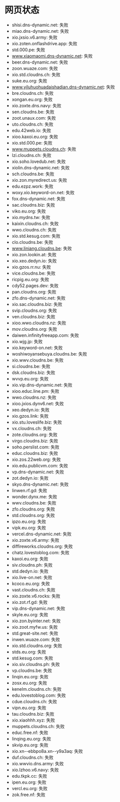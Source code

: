 # 网页状态
- shisi.dns-dynamic.net: 失败
- miao.dns-dynamic.net: 失败
- xio.jxsio.v6.army: 失败
- xio.zoten.onflashdrive.app: 失败
- std.000.pe: 失败
- www.xiaomaomi.dns-dynamic.net: 失败
- beer.dns-dynamic.net: 失败
- zoon.wuaze.com: 失败
- xio.std.cloudns.ch: 失败
- suke.eu.org: 失败
- www.yiluhuohuadaishadian.dns-dynamic.net: 失败
- bre.cloudns.ch: 失败
- xongan.eu.org: 失败
- xio.zoxte.dns.navy: 失败
- sen.cloudns.be: 失败
- zoot.unaux.com: 失败
- uto.cloudns.ch: 失败
- edu.42web.io: 失败
- xioo.kaxoi.eu.org: 失败
- xio.std.000.pe: 失败
- www.muppets.cloudns.ch: 失败
- lzi.cloudns.ch: 失败
- xio.soho.lovedub.net: 失败
- xiolin.dns-dynamic.net: 失败
- sch.cloudns.be: 失败
- xio.zon.myredirect.us: 失败
- edu.ezpz.work: 失败
- woxy.xio.keyword-on.net: 失败
- fox.dns-dynamic.net: 失败
- sac.cloudns.biz: 失败
- viko.eu.org: 失败
- xio.mydns.tw: 失败
- kaixin.cloudns.ch: 失败
- wwo.cloudns.ch: 失败
- xio.std.kesug.com: 失败
- clo.cloudns.be: 失败
- www.liniang.cloudns.be: 失败
- xio.zon.lookin.at: 失败
- xio.xeo.dedyn.io: 失败
- xio.gzos.rr.nu: 失败
- vice.cloudns.be: 失败
- ricpig.eu.org: 失败
- cdy52.pages.dev: 失败
- pan.cloudns.org: 失败
- zfo.dns-dynamic.net: 失败
- xio.sac.cloudns.biz: 失败
- svip.cloudns.org: 失败
- ven.cloudns.biz: 失败
- xioo.wwo.cloudns.nz: 失败
- mov.cloudns.org: 失败
- daiwen.infinityfreeapp.com: 失败
- xio.wjg.jp: 失败
- xio.keyword-on.net: 失败
- woshiwoyansebuya.cloudns.be: 失败
- xio.wwv.cloudns.be: 失败
- si.cloudns.be: 失败
- dsk.cloudns.biz: 失败
- wvvp.eu.org: 失败
- xio.vip.dns-dynamic.net: 失败
- xioo.educ.line.pm: 失败
- wwo.cloudns.nz: 失败
- xioo.jxios.dynv6.net: 失败
- xeo.dedyn.io: 失败
- xio.gzos.link: 失败
- xio.stu.loveslife.biz: 失败
- vx.cloudns.ch: 失败
- zote.cloudns.org: 失败
- virgo.cloudns.biz: 失败
- soho.perslist.com: 失败
- educ.cloudns.biz: 失败
- xio.zos.22web.org: 失败
- xio.edu.publicvm.com: 失败
- vp.dns-dynamic.net: 失败
- zot.dedyn.io: 失败
- skyo.dns-dynamic.net: 失败
- linwen.rf.gd: 失败
- wonder.dynx.me: 失败
- wwv.cloudns.be: 失败
- zfo.cloudns.org: 失败
- std.cloudns.org: 失败
- ipzo.eu.org: 失败
- vipk.eu.org: 失败
- vercel.dns-dynamic.net: 失败
- xio.zoxte.v6.army: 失败
- diffireworks.cloudns.org: 失败
- chatz.lovestoblog.com: 失败
- kaxoi.eu.org: 失败
- siv.cloudns.ph: 失败
- std.dedyn.io: 失败
- xio.live-on.net: 失败
- kcoco.eu.org: 失败
- vast.cloudns.ch: 失败
- xio.zoxte.v6.rocks: 失败
- xio.zot.rf.gd: 失败
- vip.dns-dynamic.net: 失败
- skyle.eu.org: 失败
- xio.zon.byinter.net: 失败
- xio.zoot.myfw.us: 失败
- std.great-site.net: 失败
- inwen.wuaze.com: 失败
- xio.std.cloudns.org: 失败
- stds.eu.org: 失败
- std.kesug.com: 失败
- xio.siv.cloudns.ph: 失败
- vp.cloudns.be: 失败
- linqin.eu.org: 失败
- zosx.eu.org: 失败
- kenelm.cloudns.ch: 失败
- edu.lovestoblog.com: 失败
- cdue.cloudns.ch: 失败
- vipn.eu.org: 失败
- tau.cloudns.biz: 失败
- xio.xiaohhh.xyz: 失败
- muppets.cloudns.ch: 失败
- educ.free.nf: 失败
- linqing.eu.org: 失败
- skvip.eu.org: 失败
- xio.xn--ebbpo8a.xn--y9a3aq: 失败
- duf.cloudns.ch: 失败
- xio.wwvio.dns.army: 失败
- xio.lzhoo.v6.navy: 失败
- edu.tkpk.cc: 失败
- ipen.eu.org: 失败
- vercl.eu.org: 失败
- zok.free.nf: 失败
